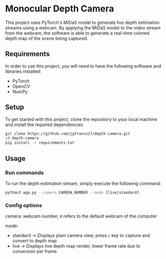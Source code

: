 # Monocular Depth Camera

This project uses PyTorch's MiDaS model to generate live depth estimation streams using a webcam. By applying the MiDaS model to the video stream from the webcam, the software is able to generate a real-time colored depth map of the scene being captured. 

## Requirements
In order to use this project, you will need to have the following software and libraries installed:  
- PyTorch
- OpenCV
- NumPy

## Setup

To get started with this project, clone the repository to your local machine and install the required dependencies.

```bash
git clone https://github.com/jgfranco17/depth-camera.git
cd depth-camera
pip install -r requirements.txt
```

## Usage

### Run commands

To run the depth estimation stream, simply execute the following command:

```bash
python3 app.py --camera CAMERA_NUMBER --mode [live|standard]
```

### Config options

camera: webcam number, `0` refers to the default webcam of the computer  

mode:  
- standard -> Displays plain camera view, press `c` key to capture and convert to depth map
- live -> Displays live depth map render, lower frame rate due to conversion per frame
